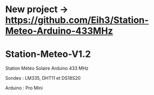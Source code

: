 # New project -> https://github.com/Eih3/Station-Meteo-Arduino-433MHz
# Station-Meteo-V1.2
Station Météo Solaire Arduino 433 MHz 

Sondes : LM335, DHT11 et DS18S20
         
Arduino : Pro Mini
